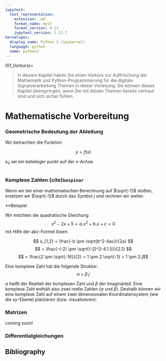 ```yaml
---
jupytext:
  text_representation:
    extension: .md
    format_name: myst
    format_version: 0.13
    jupytext_version: 1.13.7
kernelspec:
  display_name: Python 3 (ipykernel)
  language: python
  name: python3
---
```


(01_Vorkurs)=

> in diesem Kapitel haben Sie einen Vorkurs zur Auffrischung der Mathematik und Python-Programmierung
> für die digitale Signalverarbeitung Themen in dieser Vorlesung.
> Sie können dieses Kapitel überspringen, wenn Sie mit diesen Themen bereits vertraut sind und sich sicher fühlen.

# Mathematische Vorbereitung 


### Geometrische Bedeutung der Ableitung
Wir betrachten die Funktion

$$ y=f(x)$$

$x_0$ sei ein beliebiger punkt auf der $x$-Achse.

```{figure} /_static/lecture_specific/01_Vorkurs/Ableitung_1.png
```

### Komplexe Zahlen {cite}`baspinar`
Wenn wir bei einer mathematischen Berechnung auf $\sqrt{-1}$ stoßen, ersetzen wir $\sqrt{-1}$ durch
das Symbol $j$ und rechnen wir weiter.

**Beispiel

Wir möchten die quadratische Gleichung
$$ x^2-2x+5=a.x^2+b.x+c=0$$
mit Hilfe der abc-Formel lösen:

$$ x_{1,2} = \frac{-b \pm \sqrt{b^2-4ac}}{2a} $$
$$ = \frac{-(-2) \pm \sqrt{(-2)^2-4.1.5}}{2.1} $$
$$ = \frac{2 \pm \sqrt{-16}}{2} = 1 \pm 2.\sqrt{-1} = 1 \pm 2.j$$
          
Eine komplexe Zahl hat die folgende Struktur:
$$ \alpha+\beta.j $$

$\alpha$ heißt der Realteil der komplexen Zahl und $\beta$ der Imaginärteil. Eine komplexe Zahl enthält
also zwei reelle Zahlen ($\alpha$ und $\beta$). Deshalb können wir eine komplexe Zahl auf einem zwei dimensionalen Koordinatensystem (wie die $xy$-Ebene) platzieren (bzw. visualisieren):


### Matrizen
coming soon!

### Differentialgleichungen




## Bibliography

```{bibliography} ../_bibliography/references.bib
```
